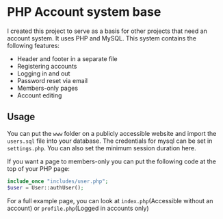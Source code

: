 # PHP Account system base
I created this project to serve as a basis for other projects that need an account system. It uses PHP and MySQL.
This system contains the following features:
- Header and footer in a separate file
- Registering accounts
- Logging in and out
- Password reset via email
- Members-only pages
- Account editing

## Usage
You can put the `www` folder on a publicly accessible website and import the `users.sql` file into your database.
The credentials for mysql can be set in `settings.php`. You can also set the minimum session duration here.

If you want a page to members-only you can put the following code at the top of your PHP page:
```php
include_once "includes/user.php";
$user = User::authUser();
```

For a full example page, you can look at `index.php`(Accessible without an account) or `profile.php`(Logged in accounts only)
